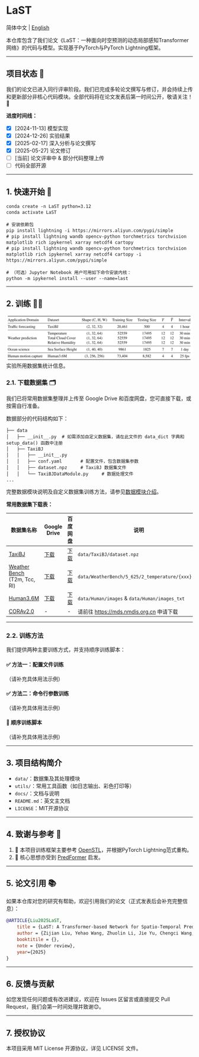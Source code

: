 # LaST
简体中文 | [English](../../README.md)

本仓库包含了我们论文《LaST：一种面向时空预测的动态局部感知Transformer网络》的代码与模型。实现基于PyTorch与PyTorch Lightning框架。

---

## 项目状态 🔬

我们的论文已进入同行评审阶段。我们已完成多轮论文撰写与修订，并会持续上传和更新部分非核心代码模块。全部代码将在论文发表后第一时间公开，敬请关注！🫡

**进度时间线：**
- [x] [2024-11-13] 模型实现
- [x] [2024-12-26] 实验结果
- [x] [2025-02-17] 深入分析与论文撰写
- [x] [2025-05-27] 论文修订
- [ ] [当前] 论文评审中 & 部分代码整理上传
- [ ] 代码全部开源

---

## 1. 快速开始 🎇

```shell
conda create -n LaST python=3.12
conda activate LaST

# 安装依赖包
pip install lightning -i https://mirrors.aliyun.com/pypi/simple
# pip install lightning wandb opencv-python torchmetrics torchvision matplotlib rich ipykernel xarray netcdf4 cartopy
# pip install lightning wandb opencv-python torchmetrics torchvision matplotlib rich ipykernel xarray netcdf4 cartopy -i https://mirrors.aliyun.com/pypi/simple

# （可选）Jupyter Notebook 用户可用如下命令安装内核：
python -m ipykernel install --user --name=last
```

---

## 2. 训练 🏋️‍♂️

![](/docs/figs/Table1.jpg)
实验所用数据集统计信息。

### 2.1. 下载数据集 🗂️

我们已将常用数据集整理并上传至 Google Drive 和百度网盘，您可直接下载，或按需自行准备。

数据部分的代码结构如下：

```text
├── data
│   ├── __init__.py  # 如需添加自定义数据集，请在此文件的 data_dict 字典和 setup_data() 函数中注册
│   ├── TaxiBJ
│   │   ├── __init__.py
│   │   ├── conf.yaml       # 配置文件，包含数据集参数
│   │   ├── dataset.npz     # TaxiBJ 数据集文件
│   │   └── TaxiBJDataModule.py     # 数据处理文件
...
```

完整数据模块说明及自定义数据集训练方法，请参见[数据模块介绍](data.md)。

**常用数据集下载表：**

| 数据集名称 | Google Drive | 百度网盘 | 说明 |
|---|---|---|---|
| [TaxiBJ](https://github.com/TolicWang/DeepST/tree/master/data/TaxiBJ) | [下载](https://drive.google.com/file/d/1HDN_hF2pOP2JT97kB8VCREIfe5Z22Co-/view?usp=sharing) | [下载](https://pan.baidu.com/s/1VDHPuy61GGwqt05t4NVH8A?pwd=iSHU) | `data/TaxiBJ/dataset.npz` |
| [Weather Bench](https://github.com/pangeo-data/WeatherBench) (T2m, Tcc, Rl) | [下载](https://drive.google.com/file/d/1wxIXK-1vZ9tST_5xB3Ph3QpVB6Q9YhB1/view?usp=sharing) | [下载](https://pan.baidu.com/s/1Wa1S2qjV0fAb0bWlMswnYg?pwd=iSHU) | `data/WeatherBench/5_625/2_temperature/{xxx}.nc` |
| [Human3.6M](http://vision.imar.ro/human3.6m/description.php) | [下载](https://drive.google.com/file/d/1jwrXUO6eBh8689NJO8WYoeNMwXtoUD8t/view?usp=sharing) | [下载](https://pan.baidu.com/s/1x78V54ueiW3Iz2CgMOb6zA?pwd=iSHU) | `data/Human/images` & `data/Human/images_txt` |
| [CORAv2.0](https://mds.nmdis.org.cn/) | - | - | 请前往 https://mds.nmdis.org.cn 申请下载 |

---

### 2.2. 训练方法

我们提供两种主要训练方式，并支持顺序训练脚本：

#### ✅ 方法一：配置文件训练

（请补充具体用法示例）

#### ✅ 方法二：命令行参数训练

（请补充具体用法示例）

#### 🔁 顺序训练脚本

（请补充具体用法示例）

---

## 3. 项目结构简介

- `data/`：数据集及其处理模块
- `utils/`：常用工具函数（如日志输出、彩色打印等）
- `docs/`：文档与说明
- `README.md`：英文主文档
- `LICENSE`：MIT开源协议

---

## 4. 致谢与参考 🔗

1. 🫡 本项目训练框架主要参考 [OpenSTL](https://github.com/chengtan9907/OpenSTL)，并根据PyTorch Lightning范式重构。
2. 🫡 核心思想亦受到 [PredFormer](https://arxiv.org/abs/2410.04733) 启发。

---

## 5. 论文引用 📚

如果本仓库对您的研究有帮助，欢迎引用我们的论文（正式发表后会补充完整信息）：

```bibtex
@ARTICLE{Liu2025LaST,
    title = {LaST: A Transformer-based Network for Spatio-Temporal Predictive Learning with Dynamic Local Awareness},
    author = {Zijian Liu, Yehao Wang, Zhuolin Li, Jie Yu, Chengci Wang, Zhiyu Liu, Shuai Zhang and Lingyu Xu},
    booktitile = {},
    note = {Under review},
    year={2025}
}
```

---

## 6. 反馈与贡献

如您发现任何问题或有改进建议，欢迎在 Issues 区留言或直接提交 Pull Request，我们会第一时间处理并致谢😊。

---

## 7. 授权协议

本项目采用 MIT License 开源协议，详见 LICENSE 文件。
